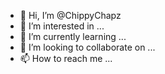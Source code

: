 - 👋 Hi, I’m @ChippyChapz
- 👀 I’m interested in ...
- 🌱 I’m currently learning ...
- 💞️ I’m looking to collaborate on ...
- 📫 How to reach me ...

<!---
ChippyChapz/ChippyChapz is a ✨ special ✨ repository because its `README.md` (this file) appears on your GitHub profile.
You can click the Preview link to take a look at your changes.
--->
